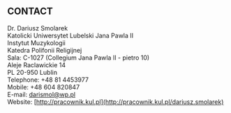 ## CONTACT

Dr. Dariusz Smolarek  
 Katolicki Uniwersytet Lubelski Jana Pawla II  
 Instytut Muzykologii  
 Katedra Polifonii Religijnej  
 Sala: C-1027 (Collegium Jana Pawla II - pietro 10)  
 Aleje Raclawickie 14  
 PL 20-950 Lublin  
 Telephone: +48 81 4453977  
 Mobile: +48 604 820847  
 E-mail: [darismol@wp.pl](mailto:darismol@wp.pl "Opens window for sending email")  
 Website: [http://pracownik.kul.pl](http://pracownik.kul.pl/dariusz.smolarek)